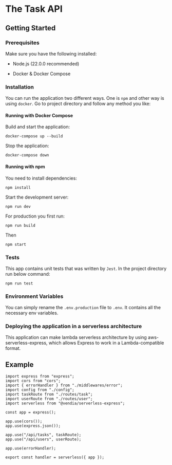 # The Task API

## Getting Started

### Prerequisites

Make sure you have the following installed:

- Node.js (22.0.0 recommended)

- Docker & Docker Compose

### Installation

You can run the application two different ways. One is `npm` and other way is using `docker`. Go to project directory and follow any method you like:

#### Running with Docker Compose

Build and start the application:

`docker-compose up --build`

Stop the application:

`docker-compose down`

#### Running with npm

You need to install dependencies:

`npm install`

Start the development server:

`npm run dev`

For production you first run:

`npm run build`

Then

`npm start`

### Tests

This app contains unit tests that was written by `Jest`. In the project directory run below command:

`npm run test`

### Environment Variables

You can simply rename the `.env.production` file to `.env`. It contains all the necessary env variables.

### Deploying the application in a serverless architecture

This application can make lambda serverless architecture by using aws-serverless-express, which allows Express to work in a Lambda-compatible format.

## Example

```
import express from "express";
import cors from "cors";
import { errorHandler } from "./middlewares/error";
import config from "./config";
import taskRoute from "./routes/task";
import userRoute from "./routes/user";
import serverless from "@vendia/serverless-express";

const app = express();

app.use(cors());
app.use(express.json());

app.use("/api/tasks", taskRoute);
app.use("/api/users", userRoute);

app.use(errorHandler);

export const handler = serverless({ app });
```
